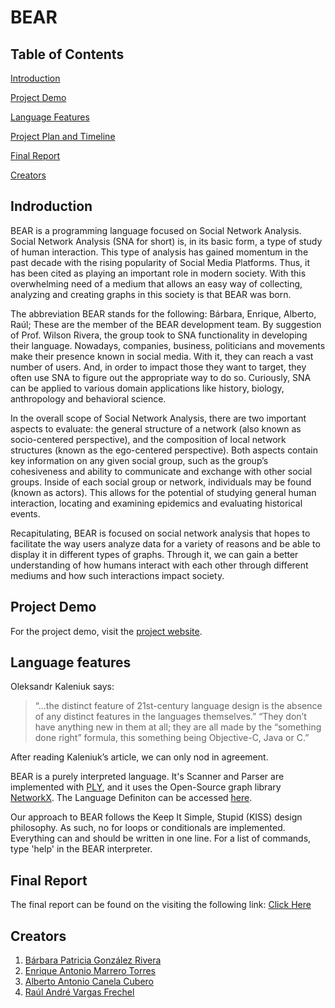 # BEAR

## Table of Contents

[Introduction](https://github.com/gonzaba/BEAR#indroduction)

[Project Demo](https://github.com/gonzaba/BEAR#project-demo)

[Language Features](https://github.com/gonzaba/BEAR#language-features)

[Project Plan and Timeline](https://github.com/gonzaba/BEAR#project-plan-and-timeline)

[Final Report](https://github.com/gonzaba/BEAR#final-report)

[Creators](https://github.com/gonzaba/BEAR#creators)

## Indroduction

BEAR is a programming language focused on Social Network Analysis. Social Network Analysis (SNA for short) is, in its basic form, a type of study of human interaction. This type of analysis has gained momentum in the past decade with the rising popularity of Social Media Platforms. Thus, it has been cited as playing an important role in modern society. With this overwhelming need of a medium that allows an easy way of collecting, analyzing and creating graphs in this society is that BEAR was born. 

The abbreviation BEAR stands for the following: Bárbara, Enrique, Alberto, Raúl; These are the member of the BEAR development team. By suggestion of Prof. Wilson Rivera, the group took to SNA functionality in developing their language. Nowadays, companies, business, politicians and movements make their presence known in social media. With it, they can reach a vast number of users. And, in order to impact those they want to target, they often use SNA to figure out the appropriate way to do so. Curiously, SNA can be applied to various domain applications like history, biology, anthropology and behavioral science.  

In the overall scope of Social Network Analysis, there are two important aspects to evaluate: the general structure of a network (also known as socio-centered perspective), and the composition of local network structures (known as the ego-centered perspective). Both aspects contain key information on any given social group, such as the group’s cohesiveness and ability to communicate and exchange with other social groups. Inside of each social group or network, individuals may be found (known as actors). This allows for the potential of studying general human interaction, locating and examining epidemics and evaluating historical events.

Recapitulating, BEAR is focused on social network analysis that hopes to facilitate the way users analyze data for a variety of reasons and be able to display it in different types of graphs. Through it, we can gain a better understanding of how humans interact with each other through different mediums and how such interactions impact society.


## Project Demo 

For the project demo, visit the [project website](https://gonzaba.github.io/BEAR/).

## Language features


Oleksandr Kaleniuk says: 

>“...the distinct feature of 21st-century language design is the absence of any distinct features in the languages themselves.”
“They don’t have anything new in them at all; they are all made by the “something done right” formula, this something being Objective-C, Java or C.”


After reading Kaleniuk’s article, we can only nod in agreement. 

BEAR is a purely interpreted language. It's Scanner and Parser are implemented with [PLY](https://github.com/dabeaz/ply), and it uses the Open-Source graph library [NetworkX](https://networkx.github.io/). The Language Definiton can be accessed [here](https://docs.google.com/viewer?url=https://github.com/gonzaba/BEAR/raw/master/EBNF%20definition%20-%20BEAR.pdf).

Our approach to BEAR follows the Keep It Simple, Stupid (KISS) design philosophy. As such, no for loops or conditionals are implemented. Everything can and should be written in one line. For a list of commands, type 'help' in the BEAR interpreter.


## Final Report

The final report can be found on the visiting the following link: [Click Here](https://docs.google.com/viewer?url=https://github.com/gonzaba/BEAR/raw/master/Final%20Report.pdf)


## Creators
  1. [Bárbara Patricia González Rivera](https://github.com/gonzaba)
  2. [Enrique Antonio Marrero Torres](https://github.com/enrique-AMT)
  3. [Alberto Antonio Canela Cubero](https://github.com/alberto-canela)
  4. [Raúl André Vargas Frechel](https://github.com/PentiumFallen)

